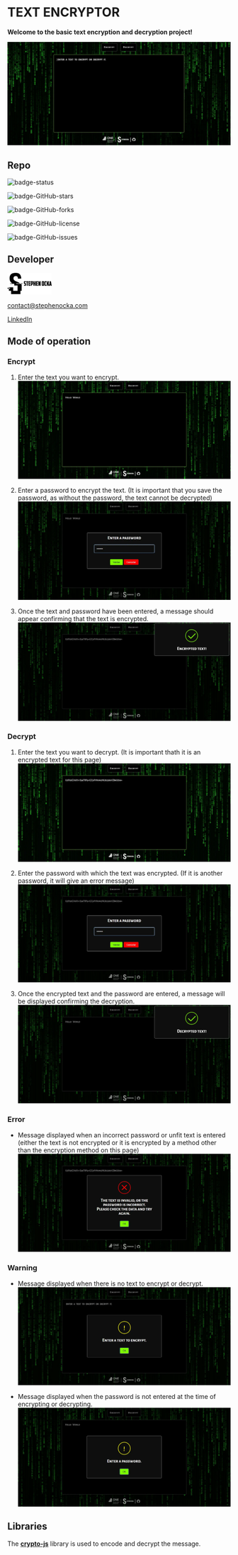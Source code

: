 # **TEXT ENCRYPTOR**

**Welcome to the basic text encryption and decryption project!**

![preview]

## Repo

![badge-status]

![badge-GitHub-stars]

![badge-GitHub-forks]

![badge-GitHub-license]

![badge-GitHub-issues]

## Developer

![StephenOcka]

contact@stephenocka.com

[LinkedIn]

## Mode of operation

### Encrypt

1. Enter the text you want to encrypt.
   ![onEncrypt-1]

2. Enter a password to encrypt the text.
   (It is important that you save the password, as without the password, the text cannot be decrypted)
   ![onEncrypt-2]

3. Once the text and password have been entered, a message should appear confirming that the text is encrypted.
   ![onEncrypt-3]

### Decrypt

1. Enter the text you want to decrypt.
   (It is important thath it is an encrypted text for this page)
   ![onDecrypt-1]

2. Enter the password with which the text was encrypted. (If it is another password, it will give an error message)
   ![onDecrypt-2]

3. Once the encrypted text and the password are entered, a message will be displayed confirming the decryption.
   ![onDecrypt-3]

### Error

- Message displayed when an incorrect password or unfit text is entered (either the text is not encrypted or it is encrypted by a method other than the encryption method on this page)
  ![onError]

### Warning

- Message displayed when there is no text to encrypt or decrypt.
  ![onWarning-1]

- Message displayed when the password is not entered at the time of encrypting or decrypting.
  ![onWarning-2]

## Libraries

The **[crypto-js]** library is used to encode and decrypt the message.

[StephenOcka]: resources/img/SO/logo_SO-mini.webp
[LinkedIn]: https://www.linkedin.com/in/estebanpadillag
[crypto-js]: https://github.com/brix/crypto-js
[badge-status]: https://img.shields.io/badge/STATUS-CONCLUDED-green
[badge-GitHub-stars]: https://img.shields.io/github/stars/StephenOcka/TextEncryptor?style=social
[badge-GitHub-issues]: https://img.shields.io/github/issues/StephenOcka/TextEncryptor?color=blue
[badge-GitHub-forks]: https://img.shields.io/github/forks/StephenOcka/TextEncryptor?color=blue
[badge-GitHub-license]: https://img.shields.io/github/license/StephenOcka/TextEncryptor?color=blue
[preview]: resources/img/screenshot/screenshot-preview.webp
[onDecrypt-1]: resources/img/screenshot/screenshot-decrypt-01.webp
[onDecrypt-2]: resources/img/screenshot/screenshot-decrypt-02.webp
[onDecrypt-3]: resources/img/screenshot/screenshot-decrypt-03.webp
[onEncrypt-1]: resources/img/screenshot/screenshot-encrypt-01.webp
[onEncrypt-2]: resources/img/screenshot/screenshot-encrypt-02.webp
[onEncrypt-3]: resources/img/screenshot/screenshot-encrypt-03.webp
[onError]: resources/img/screenshot/screenshot-error-01.webp
[onWarning-1]: resources/img/screenshot/screenshot-warning-01.webp
[onWarning-2]: resources/img/screenshot/screenshot-warning-02.webp
